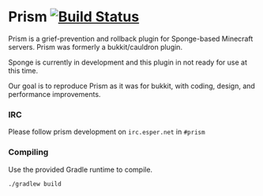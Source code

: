 # Prism [![Build Status](https://api.travis-ci.org/prism/Prism.png)](https://travis-ci.org/prism/Prism/)

Prism is a grief-prevention and rollback plugin for Sponge-based Minecraft servers. Prism was formerly a bukkit/cauldron plugin.

Sponge is currently in development and this plugin in not ready for use at this time.

Our goal is to reproduce Prism as it was for bukkit, with coding, design, and performance improvements.

### IRC

Please follow prism development on `irc.esper.net` in `#prism`

### Compiling

Use the provided Gradle runtime to compile.

    ./gradlew build
